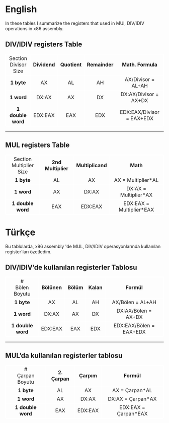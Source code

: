 <style>
table {
  text-align:center;
  border-collapse: collapse;
}

table, td, th {
  border: 1px solid white;
}
</style>
# English
In these tables I summarize the registers that used in MUl, DIV/IDIV operations in x86 assembly.

## DIV/IDIV registers Table
<table>
  <tr>
   <td>Section
<br>
Divisor Size
   </td>
   <td><strong>Dividend</strong>
   </td>
   <td><strong>Quotient </strong>
   </td>
   <td><strong>Remainder</strong>
   </td>
   <td><strong>Math. Formula</strong>
   </td>
  </tr>
  <tr>
   <td><strong>1 byte</strong>
   </td>
   <td>AX
   </td>
   <td>AL
   </td>
   <td>AH
   </td>
   <td>AX/Divisor = AL+AH
   </td>
  </tr>
  <tr>
   <td><strong>1 word</strong>
   </td>
   <td>DX:AX
   </td>
   <td>AX
   </td>
   <td>DX
   </td>
   <td>DX:AX/Divisor = AX+DX
   </td>
  </tr>
  <tr>
   <td><strong>1 double word</strong>
   </td>
   <td>EDX:EAX
   </td>
   <td>EAX
   </td>
   <td>EDX
   </td>
   <td>EDX:EAX/Divisor = EAX+EDX
   </td>
  </tr>
</table>

<hr>

## MUL registers Table

<table>
  <tr>
   <td>Section
<br>
Multiplier Size
   </td>
   <td><strong>2nd Multiplier</strong>
   </td>
   <td><strong>Multiplicand </strong>
   </td>
   <td><strong>Math</strong>
   </td>
  </tr>
  <tr>
   <td><strong>1 byte</strong>
   </td>
   <td>AL
   </td>
   <td>AX
   </td>
   <td>AX = Multiplier*AL
   </td>
  </tr>
  <tr>
   <td><strong>1 word</strong>
   </td>
   <td>AX
   </td>
   <td>DX:AX
   </td>
   <td>DX:AX = Multiplier*AX
   </td>
  </tr>
  <tr>
   <td><strong>1 double word</strong>
   </td>
   <td>EAX
   </td>
   <td>EDX:EAX
   </td>
   <td>EDX:EAX = Multiplier*EAX
   </td>
  </tr>
</table>


# Türkçe

Bu tablolarda, x86 assembly 'de MUL, DIV/IDIV operasyonlarında kullanılan register'ları özetledim.

## DIV/IDIV’de kullanılan registerler Tablosu

<table>
  <tr>
   <td>#
<br>
Bölen Boyutu
   </td>
   <td><strong>Bölünen</strong>
   </td>
   <td><strong>Bölüm</strong>
   </td>
   <td><strong>Kalan</strong>
   </td>
   <td><strong>Formül</strong>
   </td>
  </tr>
  <tr>
   <td><strong>1 byte</strong>
   </td>
   <td>AX
   </td>
   <td>AL
   </td>
   <td>AH
   </td>
   <td>AX/Bölen = AL+AH
   </td>
  </tr>
  <tr>
   <td><strong>1 word</strong>
   </td>
   <td>DX:AX
   </td>
   <td>AX
   </td>
   <td>DX
   </td>
   <td>DX:AX/Bölen = AX+DX
   </td>
  </tr>
  <tr>
   <td><strong>1 double word</strong>
   </td>
   <td>EDX:EAX
   </td>
   <td>EAX
   </td>
   <td>EDX
   </td>
   <td>EDX:EAX/Bölen = EAX+EDX
   </td>
  </tr>
</table>

<hr>

## MUL’da kullanılan registerler tablosu

<table>
  <tr>
   <td>#
<br>
Çarpan Boyutu
   </td>
   <td><strong>2. Çarpan</strong>
   </td>
   <td><strong>Çarpım</strong>
   </td>
   <td><strong>Formül</strong>
   </td>
  </tr>
  <tr>
   <td><strong>1 byte</strong>
   </td>
   <td>AL
   </td>
   <td>AX
   </td>
   <td>AX = Çarpan*AL
   </td>
  </tr>
  <tr>
   <td><strong>1 word</strong>
   </td>
   <td>AX
   </td>
   <td>DX:AX
   </td>
   <td>DX:AX = Çarpan*AX
   </td>
  </tr>
  <tr>
   <td><strong>1 double word</strong>
   </td>
   <td>EAX
   </td>
   <td>EDX:EAX
   </td>
   <td>EDX:EAX = Çarpan*EAX
   </td>
  </tr>
</table>

